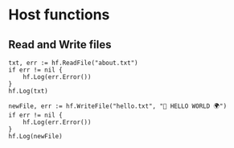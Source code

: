 # Host functions

## Read and Write files

```golang
txt, err := hf.ReadFile("about.txt")
if err != nil {
    hf.Log(err.Error())
}
hf.Log(txt)

newFile, err := hf.WriteFile("hello.txt", "👋 HELLO WORLD 🌍")
if err != nil {
    hf.Log(err.Error())
}
hf.Log(newFile)
```
